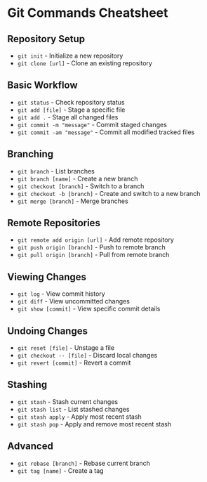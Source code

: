 # Git Commands Cheatsheet

## Repository Setup
- `git init` - Initialize a new repository
- `git clone [url]` - Clone an existing repository

## Basic Workflow
- `git status` - Check repository status
- `git add [file]` - Stage a specific file
- `git add .` - Stage all changed files
- `git commit -m "message"` - Commit staged changes
- `git commit -am "message"` - Commit all modified tracked files

## Branching
- `git branch` - List branches
- `git branch [name]` - Create a new branch
- `git checkout [branch]` - Switch to a branch
- `git checkout -b [branch]` - Create and switch to a new branch
- `git merge [branch]` - Merge branches

## Remote Repositories
- `git remote add origin [url]` - Add remote repository
- `git push origin [branch]` - Push to remote branch
- `git pull origin [branch]` - Pull from remote branch

## Viewing Changes
- `git log` - View commit history
- `git diff` - View uncommitted changes
- `git show [commit]` - View specific commit details

## Undoing Changes
- `git reset [file]` - Unstage a file
- `git checkout -- [file]` - Discard local changes
- `git revert [commit]` - Revert a commit

## Stashing
- `git stash` - Stash current changes
- `git stash list` - List stashed changes
- `git stash apply` - Apply most recent stash
- `git stash pop` - Apply and remove most recent stash

## Advanced
- `git rebase [branch]` - Rebase current branch
- `git tag [name]` - Create a tag